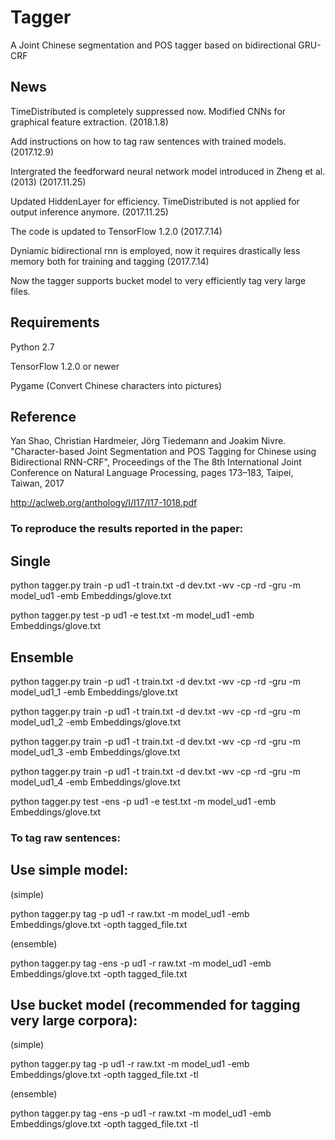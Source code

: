 # Tagger

A Joint Chinese segmentation and POS tagger based on bidirectional GRU-CRF

## News

TimeDistributed is completely suppressed now. Modified CNNs for graphical feature extraction. (2018.1.8)

Add instructions on how to tag raw sentences with trained models. (2017.12.9)

Intergrated the feedforward neural network model introduced in Zheng et al. (2013) (2017.11.25)

Updated HiddenLayer for efficiency. TimeDistributed is not applied for output inference anymore. (2017.11.25)

The code is updated to TensorFlow 1.2.0 (2017.7.14)

Dyniamic bidirectional rnn is employed, now it requires drastically less memory both for training and tagging (2017.7.14)

Now the tagger supports bucket model to very efficiently tag very large files. 

## Requirements

Python 2.7

TensorFlow 1.2.0 or newer

Pygame (Convert Chinese characters into pictures)

## Reference

Yan Shao, Christian Hardmeier, Jörg Tiedemann and Joakim Nivre. "Character-based Joint Segmentation and POS Tagging for Chinese using Bidirectional RNN-CRF", Proceedings of the The 8th International Joint Conference on Natural Language Processing, pages 173–183, Taipei, Taiwan, 2017

http://aclweb.org/anthology/I/I17/I17-1018.pdf

### To reproduce the results reported in the paper:

## Single

python tagger.py train -p ud1 -t train.txt -d dev.txt -wv -cp -rd -gru -m model_ud1 -emb Embeddings/glove.txt

python tagger.py test -p ud1 -e test.txt -m model_ud1 -emb Embeddings/glove.txt

## Ensemble

python tagger.py train -p ud1 -t train.txt -d dev.txt -wv -cp -rd -gru -m model_ud1_1 -emb Embeddings/glove.txt

python tagger.py train -p ud1 -t train.txt -d dev.txt -wv -cp -rd -gru -m model_ud1_2 -emb Embeddings/glove.txt

python tagger.py train -p ud1 -t train.txt -d dev.txt -wv -cp -rd -gru -m model_ud1_3 -emb Embeddings/glove.txt

python tagger.py train -p ud1 -t train.txt -d dev.txt -wv -cp -rd -gru -m model_ud1_4 -emb Embeddings/glove.txt

python tagger.py test -ens -p ud1 -e test.txt -m model_ud1 -emb Embeddings/glove.txt

### To tag raw sentences:

## Use simple model:

(simple)

python tagger.py tag -p ud1 -r raw.txt -m model_ud1 -emb Embeddings/glove.txt  -opth tagged_file.txt 

(ensemble)

python tagger.py tag -ens -p ud1 -r raw.txt -m model_ud1 -emb Embeddings/glove.txt  -opth tagged_file.txt 

## Use bucket model (recommended for tagging very large corpora):

(simple)

python tagger.py tag -p ud1 -r raw.txt -m model_ud1 -emb Embeddings/glove.txt  -opth tagged_file.txt -tl

(ensemble)

python tagger.py tag -ens -p ud1 -r raw.txt -m model_ud1 -emb Embeddings/glove.txt  -opth tagged_file.txt -tl


